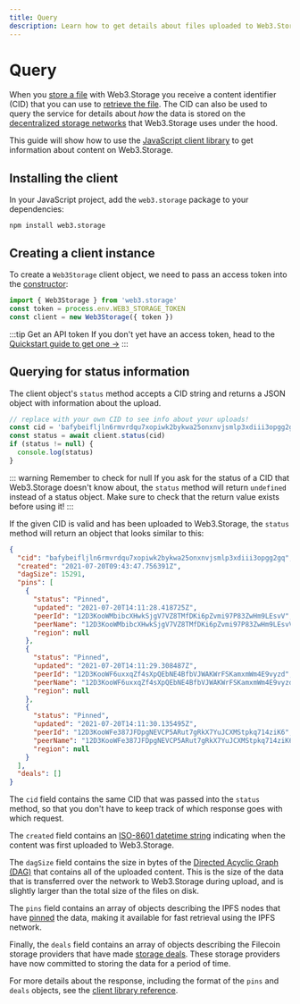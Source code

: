 ```yaml
---
title: Query
description: Learn how to get details about files uploaded to Web3.Storage
---
```


# Query

When you [store a file][howto-store] with Web3.Storage you receive a content identifier (CID) that you can use to [retrieve the file][howto-retrieve]. The CID can also be used to query the service for details about _how_ the data is stored on the [decentralized storage networks][concepts-decentralized-storage] that Web3.Storage uses under the hood.

This guide will show how to use the [JavaScript client library][reference-js-client] to get information about content on Web3.Storage.

## Installing the client

In your JavaScript project, add the `web3.storage` package to your dependencies:

```shell
npm install web3.storage
```

## Creating a client instance

To create a `Web3Storage` client object, we need to pass an access token into the [constructor][reference-js-constructor]:

```javascript
import { Web3Storage } from 'web3.storage'
const token = process.env.WEB3_STORAGE_TOKEN
const client = new Web3Storage({ token })
```

:::tip Get an API token
If you don't yet have an access token, head to the [Quickstart guide to get one →][quickstart]
:::

## Querying for status information

The client object's `status` method accepts a CID string and returns a JSON object with information about the upload.

```javascript
// replace with your own CID to see info about your uploads!
const cid = 'bafybeifljln6rmvrdqu7xopiwk2bykwa25onxnvjsmlp3xdiii3opgg2gq'
const status = await client.status(cid)
if (status != null) {
  console.log(status)
}
```

::: warning Remember to check for null
If you ask for the status of a CID that Web3.Storage doesn't know about, the `status` method will return `undefined` instead of a status object. Make sure to check that the return value exists before using it!
:::

If the given CID is valid and has been uploaded to Web3.Storage, the `status` method will return an object that looks similar to this:

<!-- TODO: replace with an example that has a populated deals field (once that's live) -->

```json
{
  "cid": "bafybeifljln6rmvrdqu7xopiwk2bykwa25onxnvjsmlp3xdiii3opgg2gq",
  "created": "2021-07-20T09:43:47.756391Z",
  "dagSize": 15291,
  "pins": [
    {
      "status": "Pinned",
      "updated": "2021-07-20T14:11:28.418725Z",
      "peerId": "12D3KooWMbibcXHwkSjgV7VZ8TMfDKi6pZvmi97P83ZwHm9LEsvV",
      "peerName": "12D3KooWMbibcXHwkSjgV7VZ8TMfDKi6pZvmi97P83ZwHm9LEsvV",
      "region": null
    },
    {
      "status": "Pinned",
      "updated": "2021-07-20T14:11:29.308487Z",
      "peerId": "12D3KooWF6uxxqZf4sXpQEbNE4BfbVJWAKWrFSKamxmWm4E9vyzd",
      "peerName": "12D3KooWF6uxxqZf4sXpQEbNE4BfbVJWAKWrFSKamxmWm4E9vyzd",
      "region": null
    },
    {
      "status": "Pinned",
      "updated": "2021-07-20T14:11:30.135495Z",
      "peerId": "12D3KooWFe387JFDpgNEVCP5ARut7gRkX7YuJCXMStpkq714ziK6",
      "peerName": "12D3KooWFe387JFDpgNEVCP5ARut7gRkX7YuJCXMStpkq714ziK6",
      "region": null
    }
  ],
  "deals": []
}
```

The `cid` field contains the same CID that was passed into the `status` method, so that you don't have to keep track of which response goes with which request.

The `created` field contains an [ISO-8601 datetime string][iso-8601] indicating when the content was first uploaded to Web3.Storage.

The `dagSize` field contains the size in bytes of the [Directed Acyclic Graph (DAG)][ipfs-docs-merkle-dag] that contains all of the uploaded content. This is the size of the data that is transferred over the network to Web3.Storage during upload, and is slightly larger than the total size of the files on disk.

The `pins` field contains an array of objects describing the IPFS nodes that have [pinned][ipfs-docs-pinning] the data, making it available for fast retrieval using the IPFS network.

Finally, the `deals` field contains an array of objects describing the Filecoin storage providers that have made [storage deals][fil-docs-deals]. These storage providers have now committed to storing the data for a period of time.

For more details about the response, including the format of the `pins` and `deals` objects, see the [client library reference][reference-js-status].

[quickstart]: ../../quickstart/README.md
[concepts-decentralized-storage]: ../../concepts/decentralized-storage.md
[howto-store]: ./store.md
[howto-retrieve]: ./retrieve.md
[reference-js-client]: ../../reference/client-library.md#javascript
[reference-js-constructor]: ../../reference/client-library.md#constructor
[reference-js-status]: ../../reference/client-library.md#check-status


[ipfs-docs-merkle-dag]: https://docs.ipfs.io/concepts/merkle-dag/
[ipfs-docs-pinning]: https://docs.ipfs.io/concepts/persistence/
[fil-docs-deals]: https://docs.filecoin.io/about-filecoin/how-filecoin-works/#deals

[iso-8601]: https://en.wikipedia.org/wiki/ISO_8601
